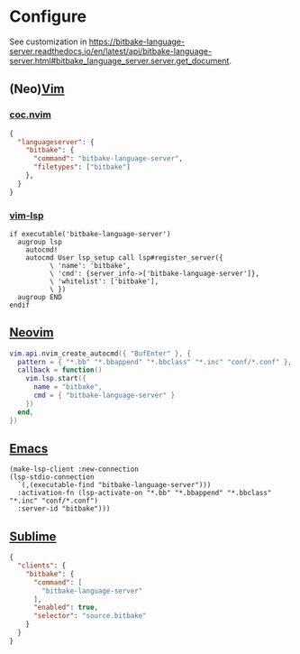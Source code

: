# Configure

See customization in
<https://bitbake-language-server.readthedocs.io/en/latest/api/bitbake-language-server.html#bitbake_language_server.server.get_document>.

## (Neo)[Vim](https://www.vim.org)

### [coc.nvim](https://github.com/neoclide/coc.nvim)

```json
{
  "languageserver": {
    "bitbake": {
      "command": "bitbake-language-server",
      "filetypes": ["bitbake"]
    },
  }
}
```

### [vim-lsp](https://github.com/prabirshrestha/vim-lsp)

```vim
if executable('bitbake-language-server')
  augroup lsp
    autocmd!
    autocmd User lsp_setup call lsp#register_server({
          \ 'name': 'bitbake',
          \ 'cmd': {server_info->['bitbake-language-server']},
          \ 'whitelist': ['bitbake'],
          \ })
  augroup END
endif
```

## [Neovim](https://neovim.io)

```lua
vim.api.nvim_create_autocmd({ "BufEnter" }, {
  pattern = { "*.bb" "*.bbappend" "*.bbclass" "*.inc" "conf/*.conf" },
  callback = function()
    vim.lsp.start({
      name = "bitbake",
      cmd = { "bitbake-language-server" }
    })
  end,
})
```

## [Emacs](https://www.gnu.org/software/emacs)

```elisp
(make-lsp-client :new-connection
(lsp-stdio-connection
  `(,(executable-find "bitbake-language-server")))
  :activation-fn (lsp-activate-on "*.bb" "*.bbappend" "*.bbclass" "*.inc" "conf/*.conf")
  :server-id "bitbake")))
```

## [Sublime](https://www.sublimetext.com)

```json
{
  "clients": {
    "bitbake": {
      "command": [
        "bitbake-language-server"
      ],
      "enabled": true,
      "selector": "source.bitbake"
    }
  }
}
```
